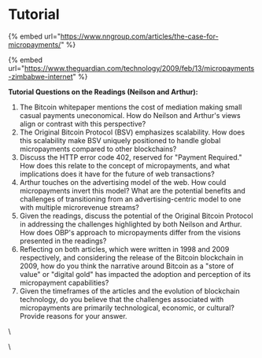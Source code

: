 # Tutorial

{% embed url="https://www.nngroup.com/articles/the-case-for-micropayments/" %}

{% embed url="https://www.theguardian.com/technology/2009/feb/13/micropayments-zimbabwe-internet" %}

**Tutorial Questions on the Readings (Neilson and Arthur):**

1. The Bitcoin whitepaper mentions the cost of mediation making small casual payments uneconomical. How do Neilson and Arthur's views align or contrast with this perspective?
2. The Original Bitcoin Protocol (BSV) emphasizes scalability. How does this scalability make BSV uniquely positioned to handle global micropayments compared to other blockchains?
3. Discuss the HTTP error code 402, reserved for "Payment Required." How does this relate to the concept of micropayments, and what implications does it have for the future of web transactions?
4. Arthur touches on the advertising model of the web. How could micropayments invert this model? What are the potential benefits and challenges of transitioning from an advertising-centric model to one with multiple microrevenue streams?
5. Given the readings, discuss the potential of the Original Bitcoin Protocol in addressing the challenges highlighted by both Neilson and Arthur. How does OBP's approach to micropayments differ from the visions presented in the readings?
6. Reflecting on both articles, which were written in 1998 and 2009 respectively, and considering the release of the Bitcoin blockchain in 2009, how do you think the narrative around Bitcoin as a "store of value" or "digital gold" has impacted the adoption and perception of its micropayment capabilities?
7. Given the timeframes of the articles and the evolution of blockchain technology, do you believe that the challenges associated with micropayments are primarily technological, economic, or cultural? Provide reasons for your answer.

\


\
